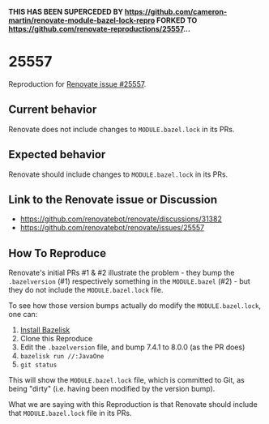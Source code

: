**THIS HAS BEEN SUPERCEDED BY https://github.com/cameron-martin/renovate-module-bazel-lock-repro FORKED TO https://github.com/renovate-reproductions/25557...**

# 25557

Reproduction for [Renovate issue #25557](https://github.com/renovatebot/renovate/issues/25557).

## Current behavior

Renovate does not include changes to `MODULE.bazel.lock` in its PRs.

## Expected behavior

Renovate should include changes to `MODULE.bazel.lock` in its PRs.

## Link to the Renovate issue or Discussion

* https://github.com/renovatebot/renovate/discussions/31382
* https://github.com/renovatebot/renovate/issues/25557

## How To Reproduce

Renovate's initial PRs #1 & #2 illustrate the problem - they bump the `.bazelversion` (#1) respectively something in the `MODULE.bazel` (#2) - but they do not include the `MODULE.bazel.lock` file.

To see how those version bumps actually do modify the `MODULE.bazel.lock`, one can:

1. [Install Bazelisk](https://github.com/bazelbuild/bazelisk?tab=readme-ov-file#installation)
1. Clone this Reproduce
1. Edit the `.bazelversion` file, and bump 7.4.1 to 8.0.0 (as the PR does)
1. `bazelisk run //:JavaOne`
1. `git status`

This will show the `MODULE.bazel.lock` file, which is committed to Git, as being "dirty" (i.e. having been modified by the version bump).

What we are saying with this Reproduction is that Renovate should include that `MODULE.bazel.lock` file in its PRs.
